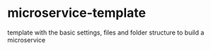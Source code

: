 # microservice-template
template with the basic settings, files and folder structure to build a microservice
